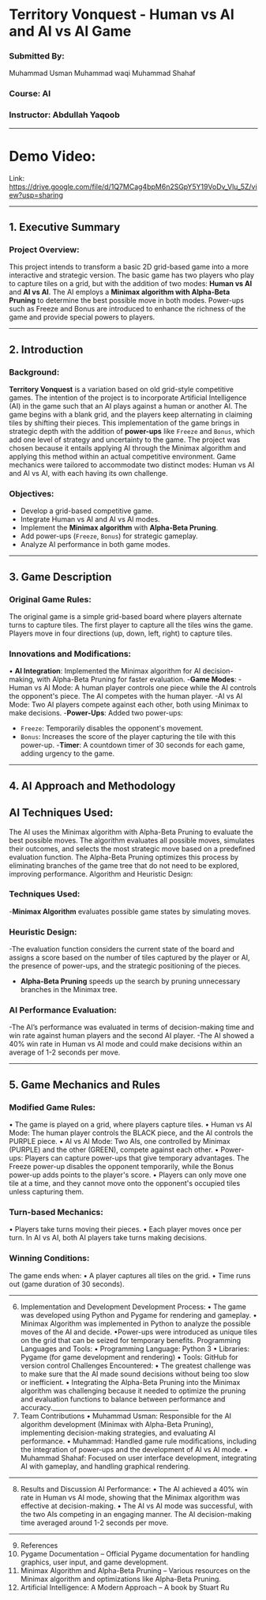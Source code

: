 # Territory Vonquest - Human vs AI and AI vs AI Game

### Submitted By: 
Muhammad Usman
Muhammad waqi
Muhammad Shahaf

### Course: AI
### Instructor: Abdullah Yaqoob

________________________________________
# Demo Video:
Link: https://drive.google.com/file/d/1Q7MCag4bpM6n2SGpY5Y19VoDv_Vlu_5Z/view?usp=sharing
________________________________________
## 1. Executive Summary
### Project Overview:
This project intends to transform a basic 2D grid-based game into a more interactive and strategic version. The basic game has two players who play to capture tiles on a grid, but with the addition of two modes: **Human vs AI** and **AI vs AI**. The AI employs a **Minimax algorithm with Alpha-Beta Pruning** to determine the best possible move in both modes. Power-ups such as Freeze and Bonus are introduced to enhance the richness of the game and provide special powers to players.
________________________________________
## 2. Introduction
### Background:
**Territory Vonquest** is a variation based on old grid-style competitive games. The intention of the project is to incorporate Artificial Intelligence (AI) in the game such that an AI plays against a human or another AI. The game begins with a blank grid, and the players keep alternating in claiming tiles by shifting their pieces. This implementation of the game brings in strategic depth with the addition of **power-ups** like `Freeze` and `Bonus`, which add one level of strategy and uncertainty to the game.
The project was chosen because it entails applying AI through the Minimax algorithm and applying this method within an actual competitive environment. Game mechanics were tailored to accommodate two distinct modes: Human vs AI and AI vs AI, with each having its own challenge.

### Objectives:
- Develop a grid-based competitive game.
- Integrate Human vs AI and AI vs AI modes.
- Implement the **Minimax algorithm** with **Alpha-Beta Pruning**.
- Add power-ups (`Freeze`, `Bonus`) for strategic gameplay.
- Analyze AI performance in both game modes.

________________________________________
## 3. Game Description
### Original Game Rules:
The original game is a simple grid-based board where players alternate turns to capture tiles. The first player to capture all the tiles wins the game. Players move in four directions (up, down, left, right) to capture tiles.
### Innovations and Modifications:
•	**AI Integration**: Implemented the Minimax algorithm for AI decision-making, with Alpha-Beta Pruning for faster evaluation.
-**Game Modes**:
 -Human vs AI Mode: A human player controls one piece while the AI controls the opponent's piece. The AI competes with the human player.
 -AI vs AI Mode: Two AI players compete against each other, both using Minimax to make decisions.
-**Power-Ups**: Added two power-ups:
  - `Freeze`: Temporarily disables the opponent's movement.
  - `Bonus`: Increases the score of the player capturing the tile with this power-up.
-**Timer**: A countdown timer of 30 seconds for each game, adding urgency to the game.
________________________________________
## 4. AI Approach and Methodology
## AI Techniques Used:
The AI uses the Minimax algorithm with Alpha-Beta Pruning to evaluate the best possible moves. The algorithm evaluates all possible moves, simulates their outcomes, and selects the most strategic move based on a predefined evaluation function. The Alpha-Beta Pruning optimizes this process by eliminating branches of the game tree that do not need to be explored, improving performance.
Algorithm and Heuristic Design:
### Techniques Used:
-**Minimax Algorithm** evaluates possible game states by simulating moves.
### Heuristic Design:
  -The evaluation function considers the current state of the board and assigns a score based on the number of tiles captured by the player or AI, the presence of power-ups, and the strategic positioning of the pieces.
- **Alpha-Beta Pruning** speeds up the search by pruning unnecessary branches in the Minimax tree.
### AI Performance Evaluation:
 -The AI’s performance was evaluated in terms of decision-making time and win rate against human players and the second AI player.
 -The AI showed a 40% win rate in Human vs AI mode and could make decisions within an average of 1-2 seconds per move.
________________________________________
## 5. Game Mechanics and Rules
### Modified Game Rules:
•	The game is played on a grid, where players capture tiles.
•	Human vs AI Mode: The human player controls the BLACK piece, and the AI controls the PURPLE piece.
•	AI vs AI Mode: Two AIs, one controlled by Minimax (PURPLE) and the other (GREEN), compete against each other.
•	Power-ups: Players can capture power-ups that give temporary advantages. The Freeze power-up disables the opponent temporarily, while the Bonus power-up adds points to the player's score.
•	Players can only move one tile at a time, and they cannot move onto the opponent's occupied tiles unless capturing them.
### Turn-based Mechanics:
•	Players take turns moving their pieces.
•	Each player moves once per turn. In AI vs AI, both AI players take turns making decisions.
### Winning Conditions:
The game ends when:
•	A player captures all tiles on the grid.
•	Time runs out (game duration of 30 seconds).
________________________________________
6. Implementation and Development
Development Process:
• The game was developed using Python and Pygame for rendering and gameplay.
• Minimax Algorithm was implemented in Python to analyze the possible moves of the AI and decide.
•Power-ups were introduced as unique tiles on the grid that can be seized for temporary benefits.
Programming Languages and Tools:
•	Programming Language: Python 3
•	Libraries: Pygame (for game development and rendering)
•	Tools: GitHub for version control
Challenges Encountered:
• The greatest challenge was to make sure that the AI made sound decisions without being too slow or inefficient.
• Integrating the Alpha-Beta Pruning into the Minimax algorithm was challenging because it needed to optimize the pruning and evaluation functions to balance between performance and accuracy.________________________________________
7. Team Contributions
•	Muhammad Usman: Responsible for the AI algorithm development (Minimax with Alpha-Beta Pruning), implementing decision-making strategies, and evaluating AI performance.
•	Muhammad: Handled game rule modifications, including the integration of power-ups and the development of AI vs AI mode.
•	Muhammad Shahaf: Focused on user interface development, integrating AI with gameplay, and handling graphical rendering.
________________________________________
8. Results and Discussion
AI Performance:
•	The AI achieved a 40% win rate in Human vs AI mode, showing that the Minimax algorithm was effective at decision-making.
•	The AI vs AI mode was successful, with the two AIs competing in an engaging manner. The AI decision-making time averaged around 1-2 seconds per move.
________________________________________
9. References
1.	Pygame Documentation – Official Pygame documentation for handling graphics, user input, and game development. 
2.	Minimax Algorithm and Alpha-Beta Pruning – Various resources on the Minimax algorithm and optimizations like Alpha-Beta Pruning. 
3.	Artificial Intelligence: A Modern Approach – A book by Stuart Ru

